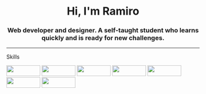 <h1 style="text-align: center;">Hi, I'm Ramiro</h1>
    <h3 style="text-align: center;">Web developer and designer. A self-taught student who learns quickly and is ready for new challenges.</h3>
    <hr>
    <div class="skills">
        <p>Skills</p>
        <img src="https://img.shields.io/badge/html5-%23E34F26.svg?style=for-the-badge&logo=html5&logoColor=white" style="width: 88px; height: 28px;">
        <img src="https://img.shields.io/badge/css3-%231572B6.svg?style=for-the-badge&logo=css3&logoColor=white" style="width: 88px; height: 28px;">
        <img src="https://img.shields.io/badge/javascript-yellow.svg?style=for-the-badge&logo=javascript&logoColor=gray" style="width: 88px; height: 28px;">
        <img src="https://img.shields.io/badge/tailwindcss-%2338B2AC.svg?style=for-the-badge&logo=tailwind-css&logoColor=white" style="width: 88px; height: 28px;">
        <img src="https://img.shields.io/badge/python-3670A0?style=for-the-badge&logo=python&logoColor=ffdd54" style="width: 88px; height: 28px;">
        <img src="https://img.shields.io/badge/git-%23F05033.svg?style=for-the-badge&logo=git&logoColor=white" style="width: 88px; height: 28px;">
        <img src="https://img.shields.io/badge/Linux-FCC624?style=for-the-badge&logo=linux&logoColor=black" style="width: 88px; height: 28px;">

